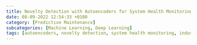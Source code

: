 ```yaml
---
title: Novelty Detection with Autoencoders for System Health Monitoring in Industrial Environments
date: 08-09-2022 12:54:33 +0100
category: [Predictive Maintenance]
subcategories: [Machine Learning, Deep Learning]
tags: [autoencoders, novelty detection, system health monitoring, industrial environments, predictive maintenance]
---
```


